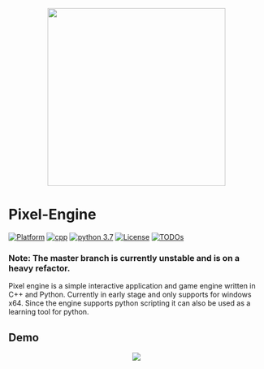 <p align="center">
<img src="logo.png" width="350" align="middle">
</p>

# Pixel-Engine
[![Platform](https://img.shields.io/badge/platform-win--64-blueviolet)](https://github.com/ThakeeNathees/pixel-engine/)
[![cpp](https://img.shields.io/badge/cpp-c%2B%2B11-ff69b4)](https://github.com/ThakeeNathees/pixel-engine/) 
[![python 3.7](https://img.shields.io/badge/python-3.7-yellow)](https://www.python.org/downloads/release/python-370/) 
[![License](https://img.shields.io/badge/License-Apache%202.0-blue.svg)](https://opensource.org/licenses/Apache-2.0)
[![TODOs](https://badgen.net/https/api.tickgit.com/badgen/github.com/ThakeeNathees/Pixel-Engine)](https://www.tickgit.com/browse?repo=github.com/ThakeeNathees/Pixel-Engine)

### Note: The master branch is currently unstable and is on a heavy refactor.

Pixel engine is a simple interactive application and game engine written in C++ and Python. Currently in early stage and only supports for windows x64. Since the engine supports python scripting it can also be used as a learning tool for python.

## Demo
<p align="center">
<img src="_images/demo.gif">
</p>
